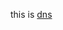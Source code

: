 this is [dns](https://www.digitalocean.com/community/tutorials/how-to-configure-bind-as-a-private-network-dns-server-on-ubuntu-14-04/)

